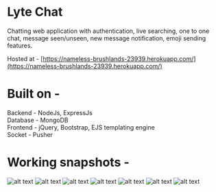 # Lyte Chat
Chatting web application with authentication, live searching, one to one chat, message seen/unseen, new message notification, emoji sending features.

Hosted at - 
[https://nameless-brushlands-23939.herokuapp.com/](https://nameless-brushlands-23939.herokuapp.com/)

# Built on -
Backend - NodeJs, ExpressJs \
Database - MongoDB \
Frontend - jQuery, Bootstrap, EJS templating engine \
Socket - Pusher

# Working snapshots - 

![alt text](https://github.com/nishikantparmariam/lyte-chat-web-nodejs-mongodb-pusher/blob/master/aa.png)
![alt text](https://github.com/nishikantparmariam/lyte-chat-web-nodejs-mongodb-pusher/blob/master/b.png)
![alt text](https://github.com/nishikantparmariam/lyte-chat-web-nodejs-mongodb-pusher/blob/master/c.png)
![alt text](https://github.com/nishikantparmariam/lyte-chat-web-nodejs-mongodb-pusher/blob/master/d.png)
![alt text](https://github.com/nishikantparmariam/lyte-chat-web-nodejs-mongodb-pusher/blob/master/e.png)
![alt text](https://github.com/nishikantparmariam/lyte-chat-web-nodejs-mongodb-pusher/blob/master/f.png)
![alt text](https://github.com/nishikantparmariam/lyte-chat-web-nodejs-mongodb-pusher/blob/master/g.png)
